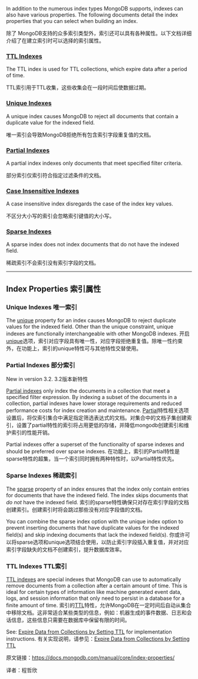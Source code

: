 
In addition to the numerous index types MongoDB supports, indexes can also have various properties. The following documents detail the index properties that you can select when building an index.

除了 MongoDB支持的众多索引类型外，索引还可以具有各种属性。以下文档详细介绍了在建立索引时可以选择的索引属性。


### [TTL Indexes](https://docs.mongodb.com/manual/core/index-ttl/)

The TTL index is used for TTL collections, which expire data after a period of time.

TTL索引用于TTL收集，这些收集会在一段时间后使数据过期。

### [Unique Indexes](https://docs.mongodb.com/manual/core/index-unique/)

A unique index causes MongoDB to reject all documents that contain a duplicate value for the indexed field.

唯一索引会导致MongoDB拒绝所有包含索引字段重复值的文档。

### [Partial Indexes](https://docs.mongodb.com/manual/core/index-partial/)

A partial index indexes only documents that meet specified filter criteria.

部分索引仅索引符合指定过滤条件的文档。

### [Case Insensitive Indexes](https://docs.mongodb.com/manual/core/index-case-insensitive/)

A case insensitive index disregards the case of the index key values.

不区分大小写的索引会忽略索引键值的大小写。

### [Sparse Indexes](https://docs.mongodb.com/manual/core/index-sparse/)

A sparse index does not index documents that do not have the indexed field.

稀疏索引不会索引没有索引字段的文档。


-----------------

## Index Properties[](#index-properties "Permalink to this headline")   索引属性

### Unique Indexes[](#unique-indexes "Permalink to this headline")    唯一索引

The  [unique](https://docs.mongodb.com/manual/core/index-unique.html)  property for an index causes MongoDB to reject duplicate values for the indexed field. Other than the unique constraint, unique indexes are functionally interchangeable with other MongoDB indexes.
开启[unique](https://docs.mongodb.com/manual/core/index-unique.html)选项，索引对应字段具有唯一性，对应字段拒绝重复值。除唯一性约束外，在功能上，索引的unique特性可与其他特性交替使用。

### Partial Indexes[](#partial-indexes "Permalink to this headline")   部分索引

New in version 3.2.
3.2版本新特性

[Partial indexes](https://docs.mongodb.com/manual/core/index-partial.html)  only index the documents in a collection that meet a specified filter expression. By indexing a subset of the documents in a collection, partial indexes have lower storage requirements and reduced performance costs for index creation and maintenance.
[Partial](https://docs.mongodb.com/manual/core/index-partial.html)特性相关选项设置后，将仅索引集合中满足指定筛选表达式的文档。对集合中的文档子集创建索引，设置了partial特性的索引将占用更低的存储，并降低mongodb创建索引和维护索引的性能开销。

Partial indexes offer a superset of the functionality of sparse indexes and should be preferred over sparse indexes.
在功能上，索引的Partial特性是sparse特性的超集，当一个索引同时拥有两种特性时，以Partial特性优先。

### Sparse Indexes[](#sparse-indexes "Permalink to this headline")  稀疏索引

The  [sparse](https://docs.mongodb.com/manual/core/index-sparse.html)  property of an index ensures that the index only contain entries for documents that have the indexed field. The index skips documents that  _do not_  have the indexed field.
索引的sparse特性确保只对存在索引字段的文档创建索引。创建索引时将会跳过那些没有对应字段值的文档。

You can combine the sparse index option with the unique index option to prevent inserting documents that have duplicate values for the indexed field(s) and skip indexing documents that lack the indexed field(s).
你或许可以将sparse选项和unique选项结合使用，以防止索引字段插入重复值，并对对应索引字段缺失的文档不创建索引，提升数据库效率。

### TTL Indexes[](#ttl-indexes "Permalink to this headline")  TTL索引

[TTL indexes](https://docs.mongodb.com/manual/core/index-ttl.html)  are special indexes that MongoDB can use to automatically remove documents from a collection after a certain amount of time. This is ideal for certain types of information like machine generated event data, logs, and session information that only need to persist in a database for a finite amount of time.
索引的[TTL](https://docs.mongodb.com/manual/core/index-ttl.html)特性，允许MongoDB在一定时间后自动从集合中移除文档。这非常适合某些类型的信息，例如：机器生成的事件数据、日志和会话信息，这些信息只需要在数据库中保留有限的时间。

See:  [Expire Data from Collections by Setting TTL](https://docs.mongodb.com/manual/tutorial/expire-data.html)  for implementation instructions.
有关实现说明，请参见：[Expire Data from Collections by Setting TTL](https://docs.mongodb.com/manual/tutorial/expire-data.html)



原文链接：https://docs.mongodb.com/manual/core/index-properties/

译者：程哲欣
